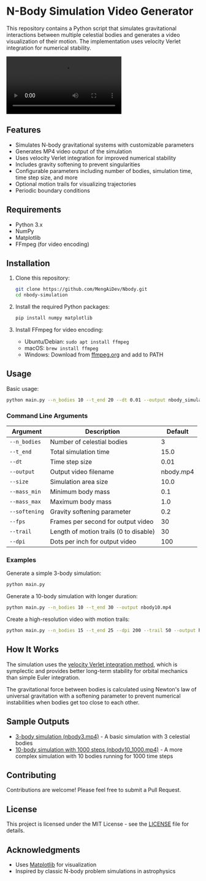 # N-Body Simulation Video Generator

This repository contains a Python script that simulates gravitational interactions between multiple celestial bodies and generates a video visualization of their motion. The implementation uses velocity Verlet integration for numerical stability.

![Sample Simulation](nbody3.mp4)

## Features

- Simulates N-body gravitational systems with customizable parameters
- Generates MP4 video output of the simulation
- Uses velocity Verlet integration for improved numerical stability
- Includes gravity softening to prevent singularities
- Configurable parameters including number of bodies, simulation time, time step size, and more
- Optional motion trails for visualizing trajectories
- Periodic boundary conditions

## Requirements

- Python 3.x
- NumPy
- Matplotlib
- FFmpeg (for video encoding)

## Installation

1. Clone this repository:
   ```bash
   git clone https://github.com/MengAiDev/Nbody.git
   cd nbody-simulation
   ```

2. Install the required Python packages:
   ```bash
   pip install numpy matplotlib
   ```

3. Install FFmpeg for video encoding:
   - Ubuntu/Debian: `sudo apt install ffmpeg`
   - macOS: `brew install ffmpeg`
   - Windows: Download from [ffmpeg.org](https://ffmpeg.org/download.html) and add to PATH

## Usage

Basic usage:
```bash
python main.py --n_bodies 10 --t_end 20 --dt 0.01 --output nbody_simulation.mp4
```

### Command Line Arguments

| Argument | Description | Default |
|---------|-------------|---------|
| `--n_bodies` | Number of celestial bodies | 3 |
| `--t_end` | Total simulation time | 15.0 |
| `--dt` | Time step size | 0.01 |
| `--output` | Output video filename | nbody.mp4 |
| `--size` | Simulation area size | 10.0 |
| `--mass_min` | Minimum body mass | 0.1 |
| `--mass_max` | Maximum body mass | 1.0 |
| `--softening` | Gravity softening parameter | 0.2 |
| `--fps` | Frames per second for output video | 30 |
| `--trail` | Length of motion trails (0 to disable) | 30 |
| `--dpi` | Dots per inch for output video | 100 |

### Examples

Generate a simple 3-body simulation:
```bash
python main.py
```

Generate a 10-body simulation with longer duration:
```bash
python main.py --n_bodies 10 --t_end 30 --output nbody10.mp4
```

Create a high-resolution video with motion trails:
```bash
python main.py --n_bodies 15 --t_end 25 --dpi 200 --trail 50 --output high_res_nbody.mp4
```

## How It Works

The simulation uses the [velocity Verlet integration method](https://en.wikipedia.org/wiki/Verlet_integration#Velocity_Verlet), which is symplectic and provides better long-term stability for orbital mechanics than simple Euler integration.

The gravitational force between bodies is calculated using Newton's law of universal gravitation with a softening parameter to prevent numerical instabilities when bodies get too close to each other.

## Sample Outputs

- [3-body simulation (nbody3.mp4)](nbody3.mp4) - A basic simulation with 3 celestial bodies
- [10-body simulation with 1000 steps (nbody10_1000.mp4)](nbody10_1000.mp4) - A more complex simulation with 10 bodies running for 1000 time steps

## Contributing

Contributions are welcome! Please feel free to submit a Pull Request.

## License

This project is licensed under the MIT License - see the [LICENSE](LICENSE) file for details.

## Acknowledgments

- Uses [Matplotlib](https://matplotlib.org/) for visualization
- Inspired by classic N-body problem simulations in astrophysics